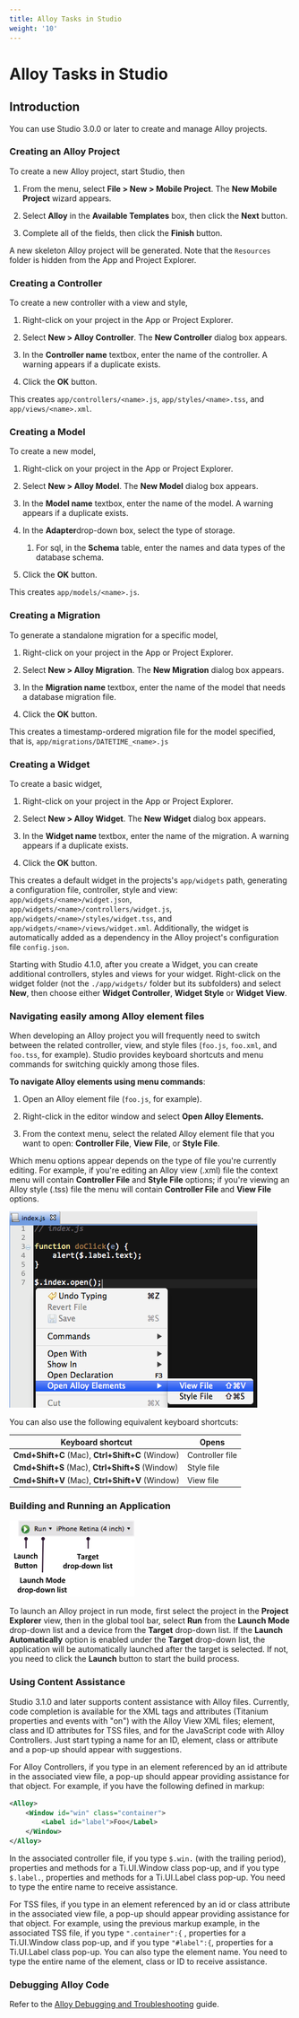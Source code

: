 ```yaml
---
title: Alloy Tasks in Studio
weight: '10'
---
```


# Alloy Tasks in Studio

## Introduction

You can use Studio 3.0.0 or later to create and manage Alloy projects.

### Creating an Alloy Project

To create a new Alloy project, start Studio, then

1. From the menu, select **File > New > Mobile Project**. The **New Mobile Project** wizard appears.

2. Select **Alloy** in the **Available Templates** box, then click the **Next** button.

3. Complete all of the fields, then click the **Finish** button.

A new skeleton Alloy project will be generated. Note that the `Resources` folder is hidden from the App and Project Explorer.

### Creating a Controller

To create a new controller with a view and style,

1. Right-click on your project in the App or Project Explorer.

2. Select **New > Alloy Controller**. The **New Controller** dialog box appears.

3. In the **Controller name** textbox, enter the name of the controller. A warning appears if a duplicate exists.

4. Click the **OK** button.

This creates `app/controllers/<name>.js`, `app/styles/<name>.tss`, and `app/views/<name>.xml`.

### Creating a Model

To create a new model,

1. Right-click on your project in the App or Project Explorer.

2. Select **New > Alloy Model**. The **New Model** dialog box appears.

3. In the **Model name** textbox, enter the name of the model. A warning appears if a duplicate exists.

4. In the **Adapter**drop-down box, select the type of storage.

    1. For sql, in the **Schema** table, enter the names and data types of the database schema.

5. Click the **OK** button.

This creates `app/models/<name>.js`.

### Creating a Migration

To generate a standalone migration for a specific model,

1. Right-click on your project in the App or Project Explorer.

2. Select **New > Alloy Migration**. The **New Migration** dialog box appears.

3. In the **Migration name** textbox, enter the name of the model that needs a database migration file.

4. Click the **OK** button.

This creates a timestamp-ordered migration file for the model specified, that is, `app/migrations/DATETIME_<name>.js`

### Creating a Widget

To create a basic widget,

1. Right-click on your project in the App or Project Explorer.

2. Select **New > Alloy Widget**. The **New Widget** dialog box appears.

3. In the **Widget name** textbox, enter the name of the migration. A warning appears if a duplicate exists.

4. Click the **OK** button.

This creates a default widget in the projects's `app/widgets` path, generating a configuration file, controller, style and view: `app/widgets/<name>/widget.json`, `app/widgets/<name>/controllers/widget.js`, `app/widgets/<name>/styles/widget.tss`, and `app/widgets/<name>/views/widget.xml`. Additionally, the widget is automatically added as a dependency in the Alloy project's configuration file `config.json`.

Starting with Studio 4.1.0, after you create a Widget, you can create additional controllers, styles and views for your widget. Right-click on the widget folder (not the `./app/widgets/` folder but its subfolders) and select **New**, then choose either **Widget Controller**, **Widget Style** or **Widget View**.

### Navigating easily among Alloy element files

When developing an Alloy project you will frequently need to switch between the related controller, view, and style files (`foo.js`, `foo.xml`, and `foo.tss`, for example). Studio provides keyboard shortcuts and menu commands for switching quickly among those files.

**To navigate Alloy elements using menu commands**:

1. Open an Alloy element file (`foo.js`, for example).

2. Right-click in the editor window and select **Open Alloy Elements.**

3. From the context menu, select the related Alloy element file that you want to open: **Controller File**, **View File**, or **Style File**.

Which menu options appear depends on the type of file you're currently editing. For example, if you're editing an Alloy view (.xml) file the context menu will contain **Controller File** and **Style File** options; if you're viewing an Alloy style (.tss) file the menu will contain **Controller File** and **View File** options.

![image2013-10-17_13_32_19](./image2013-10-17_13_32_19.png)

You can also use the following equivalent keyboard shortcuts:

| Keyboard shortcut | Opens |
| --- | --- |
| **Cmd+Shift+C** (Mac), **Ctrl+Shift+C** (Window) | Controller file |
| **Cmd+Shift+S** (Mac), **Ctrl+Shift+S** (Window) | Style file |
| **Cmd+Shift+V** (Mac), **Ctrl+Shift+V** (Window) | View file |

### Building and Running an Application

![LaunchModes](./LaunchModes.png)

To launch an Alloy project in run mode, first select the project in the **Project Explorer** view, then in the global tool bar, select **Run** from the **Launch Mode** drop-down list and a device from the **Target** drop-down list. If the **Launch Automatically** option is enabled under the **Target** drop-down list, the application will be automatically launched after the target is selected. If not, you need to click the **Launch** button to start the build process.

### Using Content Assistance

Studio 3.1.0 and later supports content assistance with Alloy files. Currently, code completion is available for the XML tags and attributes (Titanium properties and events with "on") with the Alloy View XML files; element, class and ID attributes for TSS files, and for the JavaScript code with Alloy Controllers. Just start typing a name for an ID, element, class or attribute and a pop-up should appear with suggestions.

For Alloy Controllers, if you type in an element referenced by an id attribute in the associated view file, a pop-up should appear providing assistance for that object. For example, if you have the following defined in markup:

```xml
<Alloy>
    <Window id="win" class="container">
        <Label id="label">Foo</Label>
    </Window>
</Alloy>
```

In the associated controller file, if you type `$.win.` (with the trailing period), properties and methods for a Ti.UI.Window class pop-up, and if you type `$.label.`, properties and methods for a Ti.UI.Label class pop-up. You need to type the entire name to receive assistance.

For TSS files, if you type in an element referenced by an id or class attribute in the associated view file, a pop-up should appear providing assistance for that object. For example, using the previous markup example, in the associated TSS file, if you type `".container":{` , properties for a Ti.UI.Window class pop-up, and if you type `"#label":{`, properties for a Ti.UI.Label class pop-up. You can also type the element name. You need to type the entire name of the element, class or ID to receive assistance.

### Debugging Alloy Code

Refer to the [Alloy Debugging and Troubleshooting](/guide/Alloy_Framework/Alloy_How-tos/Alloy_Debugging_and_Troubleshooting/) guide.
